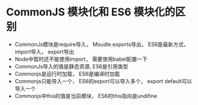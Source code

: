 # CommonJS 模块化和 ES6 模块化的区别
- CommonJs模块是require导入， Moudle.exports导出， ES6是最新方式， import导入， export导出
- Node中暂时还不能使用import， 需要使用babel配置一下
- CommonJs导入的值是静态资源, ES6是引用类型
- Commonjs是运行时加载， ES6是编译时加载
- Commonjs只能导入一个， ES6的export可以导入多个， export default可以导入一个
- Commonjs中this的值是当前模块， ES6的this指向是undifine

